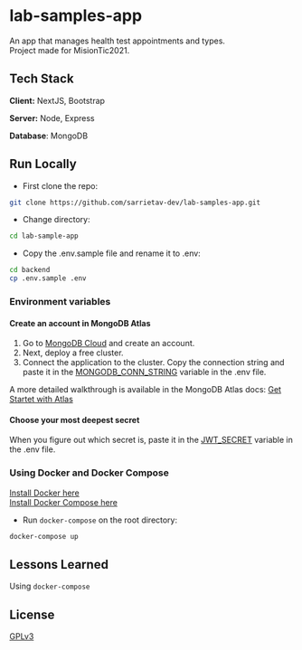 # lab-samples-app

An app that manages health test appointments and types.\
Project made for MisionTic2021.

## Tech Stack

**Client:** NextJS, Bootstrap

**Server:** Node, Express

**Database**: MongoDB

## Run Locally

- First clone the repo:

```bash
git clone https://github.com/sarrietav-dev/lab-samples-app.git
```

- Change directory:

```bash
cd lab-sample-app
```

- Copy the .env.sample file and rename it to .env:

```bash
cd backend
cp .env.sample .env
```

### Environment variables

#### Create an account in MongoDB Atlas

1. Go to [MongoDB Cloud](https://cloud.mongodb.com/) and create an account.
2. Next, deploy a free cluster.
3. Connect the application to the cluster. Copy the connection string and paste it in the [MONGODB_CONN_STRING](https://github.com/sarrietav-dev/lab-samples-app/blob/db2450463ab63295dca8e465c85af2decf5e5ca7/backend/.env.sample#L1) variable in the .env file.

A more detailed walkthrough is available in the MongoDB Atlas docs: [Get Startet with Atlas](https://docs.atlas.mongodb.com/getting-started/)

#### Choose your most deepest secret

When you figure out which secret is, paste it in the [JWT_SECRET](https://github.com/sarrietav-dev/lab-samples-app/blob/d506b914324a4038dc6f35540a32280d5d9f05f8/backend/.env.sample#L2) variable in the .env file.

### Using Docker and Docker Compose

[Install Docker here](https://docs.docker.com/get-docker/)\
[Install Docker Compose here](https://docs.docker.com/compose/install/)

- Run `docker-compose` on the root directory:

```bash
docker-compose up
```

## Lessons Learned

Using `docker-compose`

## License

[GPLv3](https://choosealicense.com/licenses/gpl-3.0/)
